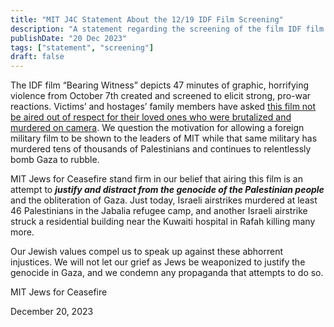 ```yaml
---
title: "MIT J4C Statement About the 12/19 IDF Film Screening"
description: "A statement regarding the screening of the film IDF film “Bearing Witness”"
publishDate: "20 Dec 2023"
tags: ["statement", "screening"]
draft: false
---
```


The IDF film “Bearing Witness” depicts 47 minutes of graphic, horrifying violence from October 7th created and screened to elicit strong, pro-war reactions. Victims’ and hostages’ family members have asked [this film not be aired out of respect for their loved ones who were brutalized and murdered on camera](https://www.timesofisrael.com/mental-health-professionals-implore-netanyahu-not-to-show-atrocities-film-to-public/). We question the motivation for allowing a foreign military film to be shown to the leaders of MIT while that same military has murdered tens of thousands of Palestinians and continues to relentlessly bomb Gaza to rubble.

MIT Jews for Ceasefire stand firm in our belief that airing this film is an attempt to **_justify and distract from the genocide of the Palestinian people_** and the obliteration of Gaza. Just today, Israeli airstrikes murdered at least 46 Palestinians in the Jabalia refugee camp, and another Israeli airstrike struck a residential building near the Kuwaiti hospital in Rafah killing many more.

Our Jewish values compel us to speak up against these abhorrent injustices. We will not let our grief as Jews be weaponized to justify the genocide in Gaza, and we condemn any propaganda that attempts to do so.

MIT Jews for Ceasefire

December 20, 2023
